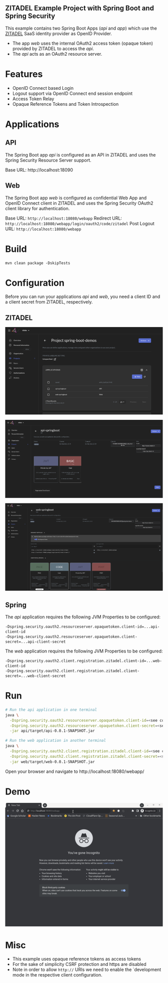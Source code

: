 ## ZITADEL Example Project with Spring Boot and Spring Security

This example contains two Spring Boot Apps (_api_ and _app_) which use the [ZITADEL](https://zitadel.ch/) SaaS identity provider as OpenID Provider.

- The app _web_ uses the internal OAuth2 access token (opaque token) provided by ZITADEL to access the _api_.
- The _api_ acts as an OAuth2 resource server.

# Features

- OpenID Connect based Login
- Logout support via OpenID Connect end session endpoint
- Access Token Relay
- Opaque Reference Tokens and Token Introspection

# Applications

## API

The Spring Boot app _api_ is configured as an API in ZITADEL and uses the Spring Security Resource Server support.

Base URL: http://localhost:18090

## Web

The Spring Boot app _web_ is configured as confidential Web App and OpenID Connect client in ZITADEL and uses the Spring Security OAuth2 client library
for authentication.

Base URL: `http://localhost:18080/webapp`
Redirect URL: `http://localhost:18080/webapp/login/oauth2/code/zitadel`
Post Logout URL: `http://localhost:18080/webapp`

# Build

```
mvn clean package -DskipTests
```

# Configuration

Before you can run your applications _api_ and _web_, you need a client ID and a client secret from ZITADEL, respectively.

## ZITADEL

![Client Configurations](spring-boot-zitadel-config.png)

![API App Configurations](spring-boot-zitadel-config-api-app.png)

![Web App Configurations](spring-boot-zitadel-config-web-app2.png)

## Spring

The _api_ application requires the following JVM Properties to be configured:

```
-Dspring.security.oauth2.resourceserver.opaquetoken.client-id=...api-client-id
-Dspring.security.oauth2.resourceserver.opaquetoken.client-secret=...api-client-secret
```

The _web_ application requires the following JVM Properties to be configured:

```
-Dspring.security.oauth2.client.registration.zitadel.client-id=...web-client-id
-Dspring.security.oauth2.client.registration.zitadel.client-secret=...web-client-secret
```

# Run

```bash
# Run the api application in one terminal
java \
  -Dspring.security.oauth2.resourceserver.opaquetoken.client-id=<see configuration below> \
  -Dspring.security.oauth2.resourceserver.opaquetoken.client-secret=<see configuration below> \
  -jar api/target/api-0.0.1-SNAPSHOT.jar
```

```bash
# Run the web application in another terminal
java \
  -Dspring.security.oauth2.client.registration.zitadel.client-id=<see configuration below> \
  -Dspring.security.oauth2.client.registration.zitadel.client-secret=<see configuration below> \
  -jar web/target/web-0.0.1-SNAPSHOT.jar
```

Open your browser and navigate to http://localhost:18080/webapp/

# Demo

![Demo](spring-boot-zitadel-demo.gif)

# Misc

- This example uses opaque reference tokens as access tokens
- For the sake of simplicity CSRF protection and https are disabled
- Note in order to allow `http://` URIs we need to enable the `development mode in the respective client configuration.
